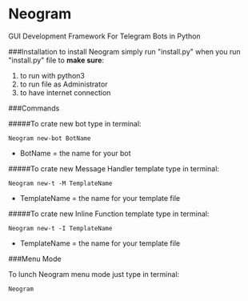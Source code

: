 # Neogram
GUI Development Framework For Telegram Bots in Python

###Installation
to install Neogram simply run "install.py" when you run "install.py" file to **make sure**:

1. to run with python3 
2. to run file as Administrator 
3. to have internet connection



###Commands

#####To crate new bot type in terminal:
```
Neogram new-bot BotName
```
* BotName = the name for your bot

#####To crate new Message Handler template type in terminal:
```
Neogram new-t -M TemplateName
```
* TemplateName = the name for your template file

#####To crate new Inline Function template type in terminal:
```
Neogram new-t -I TemplateName
```
* TemplateName = the name for your template file

###Menu Mode

To lunch Neogram menu mode just type in terminal:
```
Neogram 
```